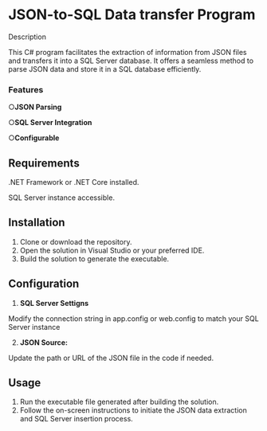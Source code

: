 

# JSON-to-SQL Data transfer Program

 Description
 
This C# program facilitates the extraction of information from JSON files and transfers it into a SQL Server database. It offers a seamless method to parse JSON data and store it in a SQL database efficiently.

### Features
○**JSON Parsing** 

○**SQL Server Integration**

○**Configurable**


## Requirements
.NET Framework or .NET Core installed.

SQL Server instance accessible.

## Installation
1. Clone or download the repository.
2. Open the solution in Visual Studio or your preferred IDE.
3. Build the solution to generate the executable.
## Configuration

 1. **SQL Server Settigns**

Modify the connection string in app.config or web.config to match your SQL Server instance

2. **JSON Source:**

Update the path or URL of the JSON file in the code if needed.

## Usage
1. Run the executable file generated after building the solution.
2. Follow the on-screen instructions to initiate the JSON data extraction and SQL Server insertion process.

